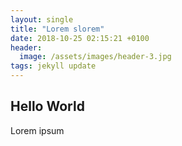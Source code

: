 ```yaml
---
layout: single
title: "Lorem slorem"
date: 2018-10-25 02:15:21 +0100
header:
  image: /assets/images/header-3.jpg
tags: jekyll update
---
```


## Hello World

Lorem ipsum